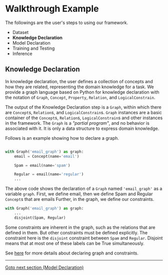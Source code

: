 # Walkthrough Example

The followings are the user's steps to using our framework.

- Dataset
- **Knowledge Declaration**
- Model Declaration
- Training and Testing
- Inference

## Knowledge Declaration

In knowledge declaration, the user defines a collection of concepts and how they are related, representing the domain knowledge for a task.
We provide a graph language based on Python for knowledge declaration with the notation of `Graph`, `Concept`, `Property`, `Relation`, and `LogicalConstrain`.

The output of the Knowledge Declaration step is a `Graph`, within which there are `Concept`s, `Relation`s, and `LogicalConstrain`s. `Graph` instances are a basic container of the `Concept`s, `Relation`s, `LogicalConstrain`s and other instances in the framework. The `Graph` is a *"partial program"*, and no behavior is associated with it. It is only a data structure to express domain knowledge.


Follows is an example showing how to declare a graph. 

```python

with Graph('email_graph') as graph:
    email = Concept(name='email')

    Spam = email(name='spam')

    Regular = email(name='regular')
    ...

```

The above code shows the declaration of a `Graph` named `'email_graph'` as a variable `graph`. First, we define email, then we define Spam and Regular `Concept`s that are emails Further, in the graph, we define our constraints.

```python
with Graph('email_graph') as graph:
    ...
    disjoint(Spam, Regular)

```

Some constraints are inherent in the graph, such as the relations that are defined in them. But other constraints must be defined explicitly. The constraint here is the `disjoint` constraint between `Spam` and `Regular`. Disjoint means that at most one of these labels can be True simultaneously.

See [here](https://github.com/HLR/DomiKnowS/blob/Doc/Main%20Components/Knowledge%20Declaration%20(Graph).md) for more details about declaring graph and constraints.

____
[Goto next section (Model Declaration)](Model%20Declaration.md)